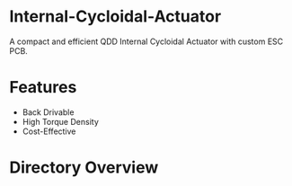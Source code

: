 # Internal-Cycloidal-Actuator

A compact and efficient QDD Internal Cycloidal Actuator with custom ESC PCB. 

# Features
- Back Drivable
- High Torque Density
- Cost-Effective 

# Directory Overview


